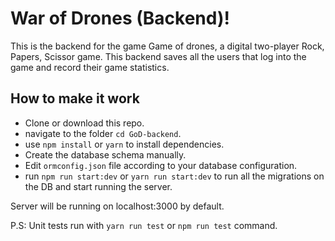 # War of Drones (Backend)!

This is the backend for the game Game of drones, a digital two-player Rock, Papers, Scissor game. This backend saves all the users that log into the game and record their game statistics.

## How to make it work

- Clone or download this repo.
- navigate to the folder `cd GoD-backend`.
- use `npm install` or `yarn` to install dependencies.
- Create the database schema manually.
- Edit `ormconfig.json` file according to your database configuration.
- run `npm run start:dev` or `yarn run start:dev` to run all the migrations on the DB and start running the server.

Server will be running on localhost:3000 by default.

P.S: Unit tests run with `yarn run test` or `npm run test` command.
